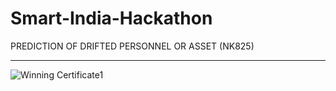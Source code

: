 # Smart-India-Hackathon
PREDICTION OF DRIFTED PERSONNEL OR ASSET
(NK825)

---
![Winning Certificate1](https://github.com/samad-mohammed/Smart-India-Hackathon/assets/129748059/6e047325-94fd-4036-b15f-e4886888c037)

